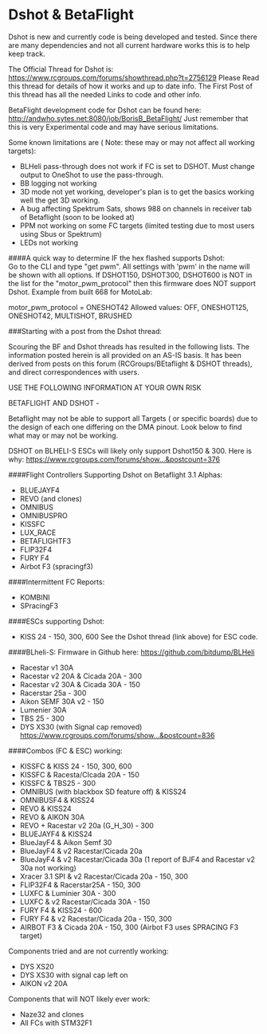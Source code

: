 # Dshot & BetaFlight   
Dshot is new and currently code is being developed and tested. Since there are many dependencies and not all current hardware works this is to help keep track.

The Official Thread for Dshot is: https://www.rcgroups.com/forums/showthread.php?t=2756129
Please Read this thread for details of how it works and up to date info. The First Post of this thread has all the needed Links to code and other info.  

BetaFlight development code for Dshot can be found here:
http://andwho.sytes.net:8080/job/BorisB_BetaFlight/
Just remember that this is very Experimental code and may have serious limitations.

Some known limitations are (
Note: these may or may not affect all working targets):
- BLHeli pass-through does not work if FC is set to DSHOT. Must change output to OneShot to use the pass-through.
- BB logging  not working 
- 3D mode not yet working, developer's plan is to get the basics working well the get 3D working.
- A bug affecting Spektrum Sats, shows 988 on channels in receiver tab of Betaflight (soon to be looked at)
- PPM not working on some FC targets (limited testing due to most users using Sbus or Spektrum)
- LEDs not working  

####A quick way to determine IF the hex flashed supports Dshot:  
Go to the CLI and type "get pwm". All settings with 'pwm' in the name will be shown with all options.
If DSHOT150, DSHOT300, DSHOT600 is NOT in the list for the "motor_pwm_protocol" then this firmware does NOT support Dshot.
Example from built 668 for MotoLab: 

motor_pwm_protocol = ONESHOT42
Allowed values: OFF, ONESHOT125, ONESHOT42, MULTISHOT, BRUSHED

###Starting with a post from the Dshot thread:

Scouring the BF and Dshot threads has resulted in the following lists. The information posted herein is all provided on an AS-IS basis.
It has been derived from posts on this forum (RCGroups/BEtaflight & DSHOT threads), and direct correspondences with users.

USE THE FOLLOWING INFORMATION AT YOUR OWN RISK

BETAFLIGHT AND DSHOT -

Betaflight may not be able to support all Targets ( or specific boards) due to the design of each one differing on the DMA pinout. Look below to find what may or may not be working.

DSHOT on BLHELI-S ESCs will likely only support Dshot150 & 300.
Here is why: https://www.rcgroups.com/forums/show...&postcount=376


####Flight Controllers Supporting Dshot on Betaflight 3.1 Alphas:
- BLUEJAYF4
- REVO (and clones)
- OMNIBUS
- OMNIBUSPRO
- KISSFC
- LUX_RACE
- BETAFLIGHTF3
- FLIP32F4
- FURY F4
- Airbot F3 (spracingf3)

####Intermittent FC Reports:
- KOMBINI
- SPracingF3

####ESCs supporting Dshot:
- KISS 24 - 150, 300, 600 See the Dshot thread (link above) for ESC code.

####BLheli-S:
Firmware in Github here: https://github.com/bitdump/BLHeli

- Racestar v1 30A
- Racestar v2 20A & Cicada 20A - 300
- Racestar v2 30A & Cicada 30A - 150
- Racerstar 25a - 300
- Aikon SEMF 30A v2 - 150
- Lumenier 30A
- TBS 25 - 300
- DYS XS30 (with Signal cap removed) https://www.rcgroups.com/forums/show...&postcount=836


####Combos (FC & ESC) working:

- KISSFC & KISS 24 - 150, 300, 600
- KISSFC & Racesta/CIcada 20A - 150
- KISSFC & TBS25 - 300
- OMNIBUS (with blackbox SD feature off) & KISS24
- OMNIBUSF4 & KISS24
- REVO & KISS24
- REVO & AIKON 30A
- REVO + Racestar v2 20a (G_H_30) - 300
- BLUEJAYF4 & KISS24
- BlueJayF4 & Aikon Semf 30
- BlueJayF4 & v2 Racestar/Cicada 20a
- BlueJayF4 & v2 Racestar/Cicada 30a (1 report of BJF4 and Racestar v2 30a not working)
- Xracer 3.1 SPI & v2 Racestar/Cicada 20a - 150, 300
- FLIP32F4 & Racerstar25A - 150, 300
- LUXFC & Luminier 30A - 300
- LUXFC & v2 Racestar/Cicada 30A - 150
- FURY F4 & KISS24 - 600
- FURY F4 & v2 Racestar/Cicada 20a - 150, 300
- AIRBOT F3 & Cicada 20A - 150, 300 (Airbot F3 uses SPRACING F3 target)

Components tried and are not currently working:

- DYS XS20
- DYS XS30 with signal cap left on
- AIKON v2 20A

Components that will NOT likely ever work:
- Naze32 and clones
- All FCs with STM32F1